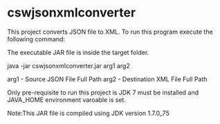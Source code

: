 # cswjsonxmlconverter

This project converts JSON file to XML. To run this program execute the following command:

The executable JAR file is inside the target folder.

java -jar cswjsonxmlconverter.jar arg1 arg2

arg1 - Source JSON File Full Path
arg2 - Destination XML File Full Path
  
Only pre-requisite to run this project is JDK 7 must be installed and JAVA_HOME environment varoable is set.

Note:This JAR file is compiled using JDK version 1.7.0_75
